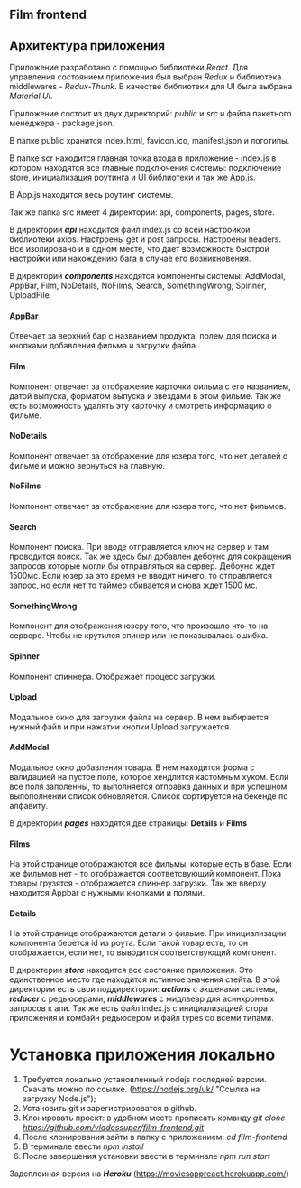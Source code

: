 ## Film frontend

## Архитектура приложения

Приложение разработано с помощью библиотеки *React*. Для управления состоянием приложения был выбран *Redux* и библиотека middlewares - *Redux-Thunk*. В качестве библиотеки для UI была выбрана *Material UI*.

Приложение состоит из двух директорий: *public* и *src* и файла пакетного менеджера - package.json.

В папке public хранится index.html, favicon.ico, manifest.json и логотипы.

В папке scr находится главная точка входа в приложение - index.js в котором находятся все главные подключения системы: подключение store, инициализация роутинга и UI библиотеки и так же App.js.

В App.js находится весь роутинг системы.

Так же папка src имеет 4 директории: api, components, pages, store.

В директории ***api*** находится файл index.js со всей настройкой библиотеки axios. Настроены get и post запросы. Настроены headers. Все изолировано и в одном месте, что дает возможность быстрой настройки или нахождению бага в случае его возникновения.

В директории ***components*** находятся компоненты системы: AddModal, AppBar, Film, NoDetails, NoFilms, Search, SomethingWrong, Spinner, UploadFile.
#### AppBar
Отвечает за верхний бар с названием продукта, полем для поиска и кнопками добавления фильма и загрузки файла.
#### Film
Компонент отвечает за отображение карточки фильма с его названием, датой выпуска, форматом выпуска и звездами в этом фильме. Так же есть возможность удалять эту карточку и смотреть информацию о фильме.
#### NoDetails
Компонент отвечает за отображение для юзера того, что нет деталей о фильме и можно вернуться на главную.
#### NoFilms 
Компонент отвечает за отображение для юзера того, что нет фильмов.
#### Search
Компонент поиска. При вводе отправляется ключ на сервер и там проводится поиск. Так же здесь был добавлен дебоунс для сокращения запросов которые могли бы отправляться на сервер. Дебоунс ждет 1500мс. Если юзер за это время не вводит ничего, то отправляется запрос, но если нет то таймер сбивается и снова ждет 1500 мс.
#### SomethingWrong
Компонент для отображения юзеру того, что произошло что-то на сервере. Чтобы не крутился спинер или не показывалась ошибка.
#### Spinner
Компонент спиннера. Отображает процесс загрузки.
#### Upload
Модальное окно для загрузки файла на сервер. В нем выбирается нужный файл и при нажатии кнопки Upload загружается.
#### AddModal
Модальное окно добавления товара. В нем находится форма с валидацией на пустое поле, которое хендлится кастомным хуком. Если все поля заполенны, то выполняется отправка данных и при успешном выпополнении список обновляется. Список сортируется на бекенде по алфавиту.

В директории ***pages*** находятся две страницы: **Details** и **Films**
#### Films
На этой странице отображаются все фильмы, которые есть в базе. Если же фильмов нет - то отображается соответсвующий компонент. Пока товары грузятся - отображается спиннер загрузки. Так же вверху находится Appbar с нужными кнопками и полями.

#### Details
На этой странице отображаются детали о фильме. При инициализации компонента берется id из роута. Если такой товар есть, то он отображается, если нет, то выводится соответствующий компонент. 

В директерии ***store*** находится все состояние приложения. Это единственное место где находится истинное значения стейта. В этой директории есть свои поддиректории: ***actions*** с экшенами системы, ***reducer*** с редьюсерами, ***middlewares*** с мидлвеар для асинхронных запросов к апи. Так же есть файл index.js с инициализацией стора приложения и комбайн редьюсером и файл types со всеми типами.

# Установка приложения локально
1. Требуется локально установленный nodejs последней версии. Скачать можно по ссылке. (https://nodejs.org/uk/ "Ссылка на загрузку Node.js");
2. Установить git и зарегистрироватся в github.
3. Клонировать проект: в удобном месте прописать команду *git clone https://github.com/vladossuper/film-frontend.git*
4. После клонирования зайти в папку с приложением: *cd film-frontend*
5. В терминале ввести *npm install*
6. После завершения установки ввести в терминале *npm run start*

Задеплоиная версия на ***Heroku*** (https://moviesappreact.herokuapp.com/)
